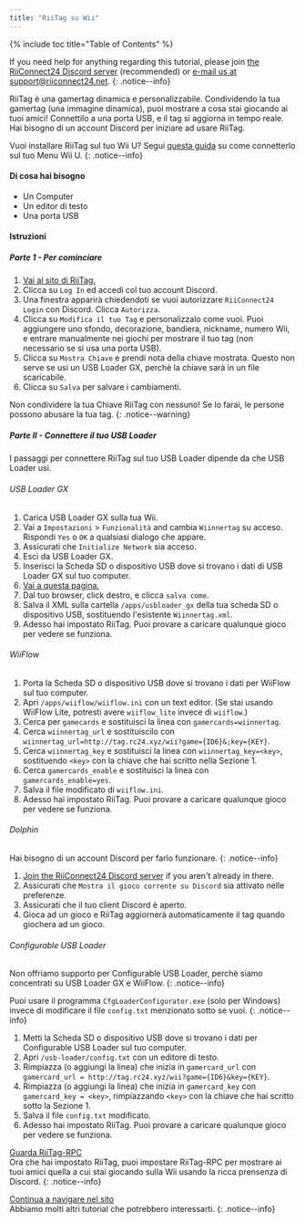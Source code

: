 ```yaml
---
title: "RiiTag su Wii"
---
```


{% include toc title="Table of Contents" %}

If you need help for anything regarding this tutorial, please join [the RiiConnect24 Discord server](https://discord.gg/rc24) (recommended) or [e-mail us at support@riiconnect24.net](mailto:support@riiconnect24.net).
{: .notice--info}

RiiTag è una gamertag dinamica e personalizzabile. Condividendo la tua gamertag (una immagine dinamica), puoi mostrare a cosa stai giocando ai tuoi amici! Connettilo a una porta USB, e il tag si aggiorna in tempo reale. Hai bisogno di un account Discord per iniziare ad usare RiiTag.

Vuoi installare RiiTag sul tuo Wii U? Segui [questa guida](riitag-wiiu) su come connetterlo sul tuo Menu Wii U.
{: .notice--info}

#### Di cosa hai bisogno

* Un Computer
* Un editor di testo
* Una porta USB

#### Istruzioni

##### Parte 1 - Per cominciare

1. [Vai al sito di RiiTag.](https://tag.rc24.xyz/)
2. Clicca su `Log In` ed accedi col tuo account Discord.
3. Una finestra apparirà chiedendoti se vuoi autorizzare `RiiConnect24 Login` con Discord. Clicca `Autorizza`.
4. Clicca su `Modifica il tuo Tag` e personalizzalo come vuoi. Puoi aggiungere uno sfondo, decorazione, bandiera, nickname, numero Wii, e entrare manualmente nei giochi per mostrare il tuo tag (non necessario se si usa una porta USB).
5. Clicca su `Mostra Chiave` e prendi nota della chiave mostrata. Questo non serve se usi un USB Loader GX, perchè la chiave sarà in un file scaricabile.
6. Clicca su `Salva` per salvare i cambiamenti.

Non condividere la tua Chiave RiiTag con nessuno! Se lo farai, le persone possono abusare la tua tag.
{: .notice--warning}

##### Parte II - Connettere il tuo USB Loader

I passaggi per connettere RiiTag sul tuo USB Loader dipende da che USB Loader usi.

###### USB Loader GX

1. Carica USB Loader GX sulla tua Wii.
2. Vai a `Impostazioni` > `Funzionalità` and cambia `Wiinnertag` su acceso. Rispondi `Yes` o `OK` a qualsiasi dialogo che appare.
3. Assicurati che `Initialize Network` sia acceso.
4. Esci da USB Loader GX.
5. Inserisci la Scheda SD o dispositivo USB dove si trovano i dati di USB Loader GX sul tuo computer.
6. [Vai a questa pagina.](https://tag.rc24.xyz/Wiinnertag.xml)
7. Dal tuo browser, click destro, e clicca `salva come`.
8. Salva il XML sulla cartella `/apps/usbloader_gx`  della tua scheda SD o dispositivo USB, sostituendo l'esistente `Wiinnertag.xml`.
9. Adesso hai impostato RiiTag. Puoi provare a caricare qualunque gioco per vedere se funziona.

###### WiiFlow

1. Porta la Scheda SD o dispositivo USB dove si trovano i dati per WiiFlow sul tuo computer.
2. Apri `/apps/wiiflow/wiiflow.ini` con un text editor. (Se stai usando WiiFlow Lite, potresti avere `wiiflow_lite` invece di `wiiflow`.)
3. Cerca per `gamecards` e sostituisci la linea con `gamercards=wiinnertag`.
4. Cerca `wiinnertag_url` e sostituiscilo con `wiinnertag_url=http://tag.rc24.xyz/wii?game={ID6}&;key={KEY}`.
5. Cerca `wiinnertag_key` e sostituisci la linea con `wiinnertag_key=<key>`, sostituendo `<key>` con la chiave che hai scritto nella Sezione 1.
6. Cerca `gamercards_enable` e sostituisci la linea con `gamercards_enable=yes`.
7. Salva il file modificato di `wiiflow.ini`.
8. Adesso hai impostato RiiTag. Puoi provare a caricare qualunque gioco per vedere se funziona.

###### Dolphin

Hai bisogno di un account Discord per farlo funzionare.
{: .notice--info}

1. [Join the RiiConnect24 Discord server](https://discord.gg/rc24) if you aren't already in there.
2. Assicurati che `Mostra il gioco corrente su Discord` sia attivato nelle preferenze.
3. Assicurati che il tuo client Discord è aperto.
4. Gioca ad un gioco e RiiTag aggiornerà automaticamente il tag quando giochera ad un gioco.

###### Configurable USB Loader

Non offriamo supporto per Configurable USB Loader, perchè siamo concentrati su USB Loader GX e WiiFlow.
{: .notice--info}

Puoi usare il programma `CfgLoaderConfigurator.exe` (solo per Windows) invece di modificare il file `config.txt` menzionato sotto se vuoi.
{: .notice--info}

1. Metti la Scheda SD o dispositivo USB dove si trovano i dati per Configurable USB Loader sul tuo computer.
2. Apri `/usb-loader/config.txt` con un editore di testo.
3. Rimpiazza (o aggiungi la linea) che inizia in `gamercard_url` con `gamercard_url = http://tag.rc24.xyz/wii?game={ID6}&key={KEY}`.
4. Rimpiazza (o aggiungi la linea) che inizia in `gamercard_key` con `gamercard_key = <key>`, rimpiazzando `<key>` con la chiave che hai scritto sotto la Sezione 1.
5. Salva il file `config.txt` modificato.
6. Adesso hai impostato RiiTag. Puoi provare a caricare qualunque gioco per vedere se funziona.

[Guarda RiiTag-RPC](https://github.com/RiiConnect24/RiiTag-RPC/releases/latest)<br> Ora che hai impostato RiiTag, puoi impostare RiiTag-RPC per mostrare ai tuoi amici quella a cui stai giocando sulla Wii usando la ricca prensenza di Discord.
{: .notice--info}

[Continua a navigare nel sito](site-navigation)<br> Abbiamo molti altri tutorial che potrebbero interessarti.
{: .notice--info}
